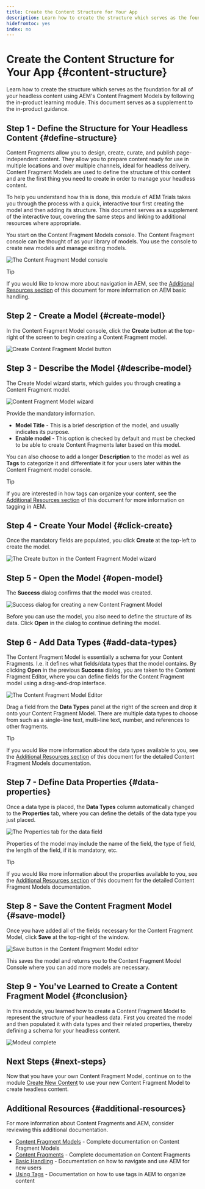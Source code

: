 ```yaml
---
title: Create the Content Structure for Your App
description: Learn how to create the structure which serves as the foundation for all of your headless content using AEM's Content Fragment Models.
hidefromtoc: yes
index: no
---
```


# Create the Content Structure for Your App {#content-structure}

Learn how to create the structure which serves as the foundation for all of your headless content using AEM's Content Fragment Models by following the in-product learning module. This document serves as a supplement to the in-product guidance.

## Step 1 - Define the Structure for Your Headless Content {#define-structure}

Content Fragments allow you to design, create, curate, and publish page-independent content. They allow you to prepare content ready for use in multiple locations and over multiple channels, ideal for headless delivery. Content Fragment Models are used to define the structure of this content and are the first thing you need to create in order to manage your headless content.

To help you understand how this is done, this module of AEM Trials takes you through the process with a quick, interactive tour first creating the model and then adding its structure. This document serves as a supplement of the interactive tour, covering the same steps and linking to additional resources where appropriate.

You start on the Content Fragment Models console. The Content Fragment console can be thought of as your library of models. You use the console to create new models and manage exiting models.

![The Content Fragment Model console](assets/step-1.png)

>[!TIP]
>
>If you would like to know more about navigation in AEM, see the [Additional Resources section](#additional-resources) of this document for more information on AEM basic handling.
 
## Step 2 - Create a Model {#create-model}

In the Content Fragment Model console, click the **Create** button at the top-right of the screen to begin creating a Content Fragment model.

![Create Content Fragment Model button](assets/step-2.png)

## Step 3 - Describe the Model {#describe-model}

The Create Model wizard starts, which guides you through creating a Content Fragment model. 

![Content Fragment Model wizard](assets/step-3.png)

Provide the mandatory information.

* **Model Title** - This is a brief description of the model, and usually indicates its purpose.
* **Enable model** - This option is checked by default and must be checked to be able to create Content Fragments later based on this model.

You can also choose to add a longer **Description** to the model as well as **Tags** to categorize it and differentiate it for your users later within the Content Fragment model console.

>[!TIP]
>
>If you are interested in how tags can organize your content, see the [Additional Resources section](#additional-resources) of this document for more information on tagging in AEM.

## Step 4 - Create Your Model {#click-create}

Once the mandatory fields are populated, you click **Create** at the top-left to create the model. 

![The Create button in the Content Fragment Model wizard](assets/step-4.png)

## Step 5 - Open the Model {#open-model}

The **Success** dialog confirms that the model was created.

![Success dialog for creating a new Content Fragment Model](assets/step-5.png)

Before you can use the model, you also need to define the structure of its data. Click **Open** in the dialog to continue defining the model.

## Step 6 - Add Data Types {#add-data-types}

The Content Fragment Model is essentially a schema for your Content Fragments. I.e. it defines what fields/data types that the model contains. By clicking **Open** in the previous **Success** dialog, you are taken to the Content Fragment Editor, where you can define fields for the Content Fragment model using a drag-and-drop interface.

![The Content Fragment Model Editor](assets/step-6.png)

Drag a field from the **Data Types** panel at the right of the screen and drop it onto your Content Fragment Model. There are multiple data types to choose from such as a single-line text, multi-line text, number, and references to other fragments.

>[!TIP]
>
>If you would like more information about the data types available to you, see the [Additional Resources section](#additional-resources) of this document for the detailed Content Fragment Models documentation.

## Step 7 - Define Data Properties {#data-properties}

Once a data type is placed, the **Data Types** column automatically changed to the **Properties** tab, where you can define the details of the data type you just placed.

![The Properties tab for the data field](assets/step-7.png)

Properties of the model may include the name of the field, the type of field, the length of the field, if it is mandatory, etc.

>[!TIP]
>
>If you would like more information about the properties available to you, see the [Additional Resources section](#additional-resources) of this document for the detailed Content Fragment Models documentation.

## Step 8 - Save the Content Fragment Model {#save-model}

Once you have added all of the fields necessary for the Content Fragment Model, click **Save** at the top-right of the window.

![Save button in the Content Fragment Model editor](assets/step-8.png)

This saves the model and returns you to the Content Fragment Model Console where you can add more models are necessary.

## Step 9 - You've Learned to Create a Content Fragment Model {#conclusion}

In this module, you learned how to create a Content Fragment Model to represent the structure of your headless data. First you created the model and then populated it with data types and their related properties, thereby defining a schema for your headless content.

![Modeul complete](assets/step-9.png)

## Next Steps {#next-steps}

Now that you have your own Content Fragment Model, continue on to the module [Create New Content](create-content.md) to use your new Content Fragment Model to create headless content.

## Additional Resources {#additional-resources}

For more information about Content Fragments and AEM, consider reviewing this additional documentation.

* [Content Fragment Models](/help/assets/content-fragments/content-fragments-models.md) - Complete documentation on Content Fragment Models
* [Content Fragments](/help/assets/content-fragments/content-fragments.md) - Complete documentation on Content Fragments
* [Basic Handling](/help/sites-cloud/authoring/getting-started/basic-handling.md) - Documentation on how to navigate and use AEM for new users
* [Using Tags](/help/sites-cloud/authoring/features/tags.md) - Documentation on how to use tags in AEM to organize content
